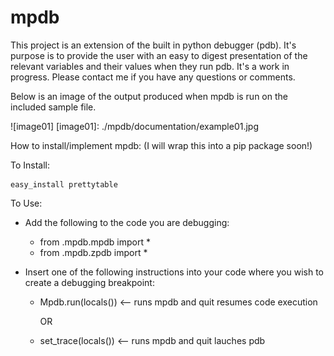 # mpdb
This project is an extension of the built in python debugger (pdb).
It's purpose is to provide the user with an easy to digest presentation of the relevant variables and their values
when they run pdb.  It's a work in progress.
Please contact me if you have any questions or comments.


Below is an image of the output produced when mpdb is run on the included sample file.

![image01]
[image01]: ./mpdb/documentation/example01.jpg

How to install/implement mpdb:
(I will wrap this into a pip package soon!)

To Install:

    easy_install prettytable

To Use:


- Add the following to the code you are debugging:
    - from .mpdb.mpdb import *
    - from .mpdb.zpdb import *

- Insert one of the following instructions into your code where you wish
  to create a debugging breakpoint:

    - Mpdb.run(locals()) <-- runs mpdb and quit resumes code execution


        OR


    - set_trace(locals()) <-- runs mpdb and quit lauches pdb

